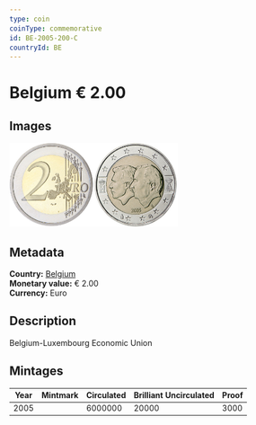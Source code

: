 ```yaml
---
type: coin
coinType: commemorative
id: BE-2005-200-C
countryId: BE
---
```


# Belgium € 2.00

## Images

<img src="../../Images/common-2002-200.png" height="150" alt="Front image"><img src="Images/BE-2005-200.png" height="150" alt="Back image">

## Metadata

**Country:** [Belgium](../../Countries/Belgium/index.md)\
**Monetary value:** € 2.00\
**Currency:** Euro

## Description
Belgium-Luxembourg Economic Union

## Mintages

| Year | Mintmark | Circulated | Brilliant Uncirculated | Proof |
| ---- | -------- | ---------- | ---------------------- | ----- |
| 2005 | | 6000000 | 20000 | 3000 |
